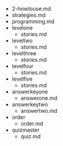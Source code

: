 - 2-howtouse.md
- strategies.md
- programming.md
- levelone
	- stories.md
- leveltwo
	- stories.md
- levelthree
	- stories.md 
- levelfour
	- stories.md
- levelfive
	- stories.md
- answerkeyone
	- answerone.md
- answerkeytwo
	- answertwo.md
- order
	- order.md
- quizmaster
	- quiz.md
